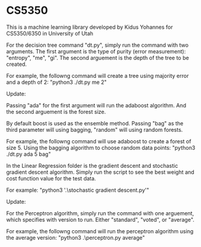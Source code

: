 # CS5350
This is a machine learning library developed by Kidus Yohannes for CS5350/6350 in University of Utah

For the decision tree command "dt.py", simply run the command with two arguments. The first argument is the type of purity (error measurement): "entropy", "me", "gi". The second arguement is the depth of the tree to be created.

For example, the followng command will create a tree using majority error and a depth of 2: 
"python3 ./dt.py me 2"

Update:

Passing "ada" for the first argument will run the adaboost algorithm. And the second arguement is the forest size.

By default boost is used as the ensemble method. Passing "bag" as the third parameter will using bagging, "random" will using random forests.

For example, the followng command will use adaboost to create a forest of size 5. Using the bagging algorithm to choose random data points:
"python3 ./dt.py ada 5 bag"

In the Linear Regression folder is the gradient descent and stochastic gradient descent algorithm. Simply run the script to see the best weight and cost function value for the test data.

For example:
"python3 '.\stochastic gradient descent.py'"

Update:

For the Perceptron algorithm, simply run the command with one arguement, which specifies with version to run. Either "standard", "voted", or "average".

For example, the followng command will run the perceptron algorithm using the average version: 
"python3 .\perceptron.py average"